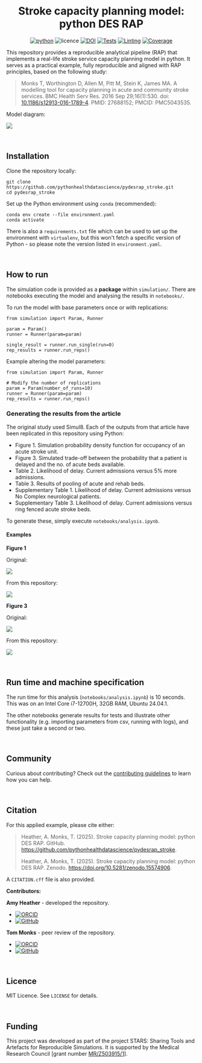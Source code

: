 <div align="center">

# Stroke capacity planning model: python DES RAP

[![python](https://img.shields.io/badge/-Python_3.13.1-blue?logo=python&logoColor=white)](https://www.python.org/)
![licence](https://img.shields.io/badge/🛡️_Licence-MIT-green.svg?labelColor=gray)
[![DOI](https://zenodo.org/badge/DOI/10.5281/zenodo.15574906.svg)](https://doi.org/10.5281/zenodo.15574906)
[![Tests](https://github.com/pythonhealthdatascience/pydesrap_stroke/actions/workflows/tests.yaml/badge.svg)](https://github.com/pythonhealthdatascience/pydesrap_stroke/actions/workflows/tests.yaml)
[![Linting](https://github.com/pythonhealthdatascience/pydesrap_stroke/actions/workflows/lint.yaml/badge.svg)](https://github.com/pythonhealthdatascience/pydesrap_stroke/actions/workflows/lint.yaml)
[![Coverage](https://github.com/pythonhealthdatascience/pydesrap_stroke/raw/main/images/coverage-badge.svg)](https://github.com/pythonhealthdatascience/pydesrap_stroke/actions/workflows/tests.yaml)

</div>

This repository provides a reproducible analytical pipeline (RAP) that implements a real-life stroke service capacity planning model in python. It serves as a practical example, fully reproducible and aligned with RAP principles, based on the following study:

> Monks T, Worthington D, Allen M, Pitt M, Stein K, James MA. A modelling tool for capacity planning in acute and community stroke services. BMC Health Serv Res. 2016 Sep 29;16(1):530. doi: [10.1186/s12913-016-1789-4](https://doi.org/10.1186/s12913-016-1789-4). PMID: 27688152; PMCID: PMC5043535.

Model diagram:

![](images/stroke_rehab_design.png)

<br>

## Installation

Clone the repository locally:

```
git clone https://github.com/pythonhealthdatascience/pydesrap_stroke.git
cd pydesrap_stroke
```

Set up the Python environment using `conda` (recommended):

```
conda env create --file environment.yaml
conda activate
```

There is also a `requirements.txt` file which can be used to set up the environment with `virtualenv`, but this won't fetch a specific version of Python - so please note the version listed in `environment.yaml`.

<br>

## How to run

The simulation code is provided as a **package** within `simulation/`. There are notebooks executing the model and analysing the results in `notebooks/`.

To run the model with base parameters once or with replications:

```
from simulation import Param, Runner

param = Param()
runner = Runner(param=param)

single_result = runner.run_single(run=0)
rep_results = runner.run_reps()
```

Example altering the model parameters:

```
from simulation import Param, Runner

# Modify the number of replications
param = Param(number_of_runs=10)
runner = Runner(param=param)
rep_results = runner.run_reps()
```

### Generating the results from the article

The original study used Simul8. Each of the outputs from that article have been replicated in this repository using Python:

* Figure 1. Simulation probability density function for occupancy of an acute stroke unit.
* Figure 3. Simulated trade-off between the probability that a patient is delayed and the no. of acute beds available.
* Table 2. Likelihood of delay. Current admissions versus 5% more admissions.
* Table 3. Results of pooling of acute and rehab beds.
* Supplementary Table 1. Likelihood of delay. Current admissions versus No Complex neurological patients.
* Supplementary Table 3. Likelihood of delay. Current admissions versus ring fenced acute stroke beds.

To generate these, simply execute `notebooks/analysis.ipynb`.

#### Examples

**Figure 1**

Original:

![](docs/article/fig1.png)

From this repository:

![](outputs/figure1_asu.png)

**Figure 3**

Original:

![](docs/article/fig3.png)

From this repository:

![](outputs/figure3_asu.png)

<br>

## Run time and machine specification

The run time for this analysis (`notebooks/analysis.ipynb`) is 10 seconds. This was on an Intel Core i7-12700H, 32GB RAM, Ubuntu 24.04.1.

The other notebooks generate results for tests and illustrate other functionality (e.g. importing parameters from csv, running with logs), and these just take a second or two.

<br>

## Community

Curious about contributing? Check out the [contributing guidelines](CONTRIBUTING.md) to learn how you can help.

<br>

## Citation

For this applied example, please cite either:

> Heather, A. Monks, T. (2025). Stroke capacity planning model: python DES RAP. GitHub. https://github.com/pythonhealthdatascience/pydesrap_stroke.
>
> Heather, A. Monks, T. (2025). Stroke capacity planning model: python DES RAP. Zenodo. https://doi.org/10.5281/zenodo.15574906.

A `CITATION.cff` file is also provided.

**Contributors:**

**Amy Heather** - developed the repository.

* [![ORCID](https://img.shields.io/badge/ORCID-0000--0002--6596--3479-A6CE39?style=for-the-badge&logo=orcid&logoColor=white)](https://orcid.org/0000-0002-6596-3479)
* [![GitHub](https://img.shields.io/badge/GitHub-amyheather-181717?style=for-the-badge&logo=github&logoColor=white)](https://github.com/amyheather)

**Tom Monks** - peer review of the repository.

* [![ORCID](https://img.shields.io/badge/ORCID-0000--0003--2631--4481-A6CE39?style=for-the-badge&logo=orcid&logoColor=white)](https://orcid.org/0000-0003-2631-4481)
* [![GitHub](https://img.shields.io/badge/GitHub-TomMonks-181717?style=for-the-badge&logo=github&logoColor=white)](https://github.com/TomMonks)

<br>

## Licence

MIT Licence. See `LICENSE` for details.

<br>

## Funding

This project was developed as part of the project STARS: Sharing Tools and Artefacts for Reproducible Simulations. It is supported by the Medical Research Council [grant number [MR/Z503915/1](https://gtr.ukri.org/projects?ref=MR%2FZ503915%2F1)].
